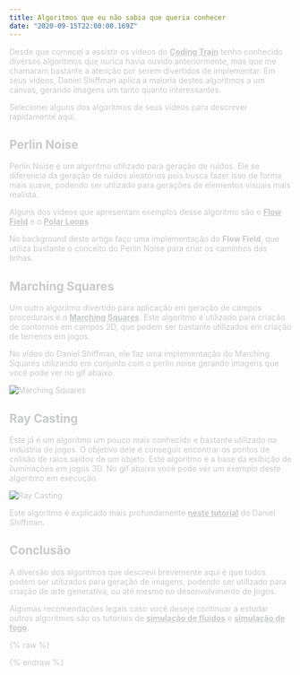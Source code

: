 ```yaml
---
title: Algoritmos que eu não sabia que queria conhecer
date: "2020-09-15T22:00:00.169Z"
---
```


Desde que comecei a assistir os vídeos do [Coding Train](https://thecodingtrain.com/) tenho conhecido diversos algoritmos que nunca havia ouvido anteriormente, mas que me chamaram bastante a atenção por serem divertidos de implementar. Em seus vídeos, Daniel Shiffman aplica a maioria destes algoritmos a um canvas, gerando imagens um tanto quanto interessantes.

Selecionei alguns dos algoritmos de seus vídeos para descrever rapidamente aqui.

## Perlin Noise

Perlin Noise é um algoritmo utilizado para geração de ruídos. Ele se diferencia da geração de ruídos aleatórios pois busca fazer isso de forma mais suave, podendo ser utilizado para gerações de elementos visuais mais realista.

Alguns dos vídeos que apresentam exemplos desse algoritmo são o [Flow Field](https://thecodingtrain.com/CodingChallenges/024-perlinnoiseflowfield.html) e o [Polar Loops](https://thecodingtrain.com/CodingChallenges/136.1-polar-perlin-noise-loops.html)

No background deste artigo faço uma implementação do **Flow Field**, que utiliza bastante o conceito do Perlin Noise para criar os caminhos das linhas.

## Marching Squares

Um outro algoritmo divertido para aplicação em geração de campos procedurais é o [Marching Squares](https://thecodingtrain.com/challenges/coding-in-the-cabana/005-marching-squares.html). Este algoritmo é utilizado para criação de contornos em campos 2D, que podem ser bastante utilizados em criação de terrenos em jogos.

No vídeo do Daniel Shiffman, ele faz uma implementação do Marching Squares utilizando em conjunto com o perlin noise gerando imagens que você pode ver no gif abaixo.

![Marching Squares](/images/fluid/marchingSquares.gif)

## Ray Casting

Este já é um algoritmo um pouco mais conhecido e bastante utilizado na indústria de jogos. O objetivo dele é conseguir encontrar os pontos de colisão de raios saídos de um objeto. Este algoritmo é a base da exibição de iluminações em jogos 3D. No gif abaixo você pode ver um exemplo deste algoritmo em execução.

![Ray Casting](/images/fluid/rayCasting.gif)

Este algoritmo é explicado mais profundamente [neste tutorial](https://thecodingtrain.com/CodingChallenges/145-2d-ray-casting.html) do Daniel Shiffman.

## Conclusão

A diversão dos algoritmos que descrevi brevemente aqui é que todos podem ser utilizados para geração de imagens, podendo ser utilizado para criação de arte generativa, ou até mesmo no desenvolvimento de jogos.

Algumas recomendações legais caso você deseje continuar a estudar outros algoritmos são os tutoriais de [simulação de fluidos](https://thecodingtrain.com/CodingChallenges/132-fluid-simulation.html) e [simulação de fogo](https://thecodingtrain.com/CodingChallenges/103-fire-effect.html).

{% raw %}
<style>
a {
  font-weight: bold;
}
code, h2, a {
  color: #c9cacc !important;
}
#parent {
  position: fixed;
  top: 0;
  left: 0;
}
p {
  color: #c9cacc !important;
}
p:after {
  color: rgb(30, 30, 30); 
  mix-blend-mode: difference;
}
.py4 {
  background-color: rgba(30,30,30,0.95);
  padding-right: 20px;
  padding-left: 20px;
  margin-top: 10px;
}
#footer {
  padding-right: 40px;
}
</style>
<script src="https://cdnjs.cloudflare.com/ajax/libs/p5.js/0.7.2/p5.min.js"></script>
<script src="https://cdnjs.cloudflare.com/ajax/libs/p5.js/0.7.2/addons/p5.dom.min.js"></script>
<script>
class Particle {
  constructor() {
    this.pos = createVector(random(width), random(height));
    this.vel = createVector(0, 0);
    this.acc = createVector(0, 0);
    this.maxspeed = 4;
    this.prevPos = this.pos.copy();
    this.color = color(random(255),random(255),random(255))
  }
  update() {
    this.vel.add(this.acc);
    this.vel.limit(this.maxspeed);
    this.pos.add(this.vel);
    this.acc.mult(0);
  }
  follow(vectors) {
    var x = floor(this.pos.x / scl);
    var y = floor(this.pos.y / scl);
    var index = x + y * cols;
    var force = vectors[index];
    this.applyForce(force);
  }
  applyForce(force) {
    this.acc.add(force);
  }
  show() {
    stroke(this.color);
    strokeWeight(1);
    line(this.pos.x, this.pos.y, this.prevPos.x, this.prevPos.y);
    this.updatePrev();
  }
  updatePrev() {
    this.prevPos.x = this.pos.x;
    this.prevPos.y = this.pos.y;
  }
  edges() {
    if (this.pos.x > width) {
      this.pos.x = 0;
      this.updatePrev();
    }
    if (this.pos.x < 0) {
      this.pos.x = width;
      this.updatePrev();
    }
    if (this.pos.y > height) {
      this.pos.y = 0;
      this.updatePrev();
    }
    if (this.pos.y < 0) {
      this.pos.y = height;
      this.updatePrev();
    }
  }
}
let inc = 0.1;
let scl = 10;
let cols, rows;
let zoff = 0;
let particles = [];
let flowfield = [];
function createParent() {
  const parent = document.createElement('div');
  parent.id = 'parent';
  const menu = document.getElementById('header-post');
  const body = document.querySelector("body");
  body.insertBefore(parent, menu);
}
function setup() {
  createParent();
  const canvas = createCanvas(window.innerWidth, window.innerHeight);
  canvas.parent('parent');
  cols = floor(width / scl);
  rows = floor(height / scl);
  for (let i = 0; i < 500; i++) {
    particles[i] = new Particle();
  }
  background(30);
}
function draw() {
  let yoff = 0;
  for (let y = 0; y < rows; y++) {
    let xoff = 0;
    for (let x = 0; x < cols; x++) {
      let index = x + y * cols;
      let angle = noise(xoff, yoff, zoff) * TWO_PI * 2;
      let v = p5.Vector.fromAngle(angle);
      v.setMag(1);
      flowfield[index] = v;
      xoff += inc;
      stroke(0, 50);
    }
    yoff += inc;
    zoff += 0.0003;
  }
  for (let particle of particles) {
    particle.follow(flowfield);
    particle.update();
    particle.edges();
    particle.show();
  }
}
</script>
{% endraw %}